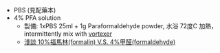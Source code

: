 * PBS (見配藥本)
* 4% PFA solution
  * 製備: 1xPBS 25ml + 1g Paraformaldehyde powder, 水浴 72度C 加熱，intermittently mix with [vortexer](https://en.wikipedia.org/wiki/Vortex_mixer)
  * [淺談 10%福馬林(formalin) V.S. 4%甲醛(formaldehyde)](http://www.merck-lifescience.com.tw/technology/%E3%80%90microscopy%E3%80%91%E6%B7%BA%E8%AB%87-10%E7%A6%8F%E9%A6%AC%E6%9E%97formalin-v-s-4%E7%94%B2%E9%86%9Bformaldehyde/)
  
